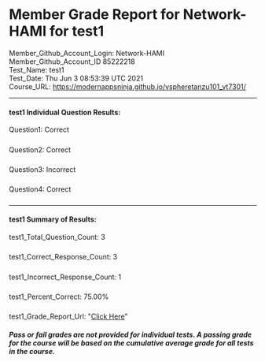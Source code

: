 # Member Grade Report for Network-HAMI for test1  
   
Member_Github_Account_Login: Network-HAMI  
Member_Github_Account_ID 85222218  
Test_Name: test1  
Test_Date: Thu Jun  3 08:53:39 UTC 2021  
Course_URL: https://modernappsninja.github.io/vspheretanzu101_vt7301/  
   
---  
#### test1 Individual Question Results:  
Question1: Correct  
#####  
Question2: Correct  
#####  
Question3: Incorrect  
#####  
Question4: Correct  
#####  
---  
#### test1 Summary of Results:  
test1_Total_Question_Count: 3  
#####  
test1_Correct_Response_Count: 3  
#####  
test1_Incorrect_Response_Count: 1  
#####  
test1_Percent_Correct: 75.00%  
#####  
test1_Grade_Report_Url: "[Click Here](https://github.com/modernappsninjas/Network-HAMI/blob/main/static/userdata/courses/vspheretanzu101_vt7301/grade_report.pr379.test1.md)"
##### Pass or fail grades are not provided for individual tests. A passing grade for the course will be based on the cumulative average grade for all tests in the course.  
